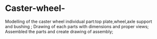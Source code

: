 # Caster-wheel-
Modelling of the caster wheel individual part:top plate,wheel,axle support and bushing ;
Drawing of each parts with dimensions and proper views;
Assembled  the parts and create drawing of assembly; 
